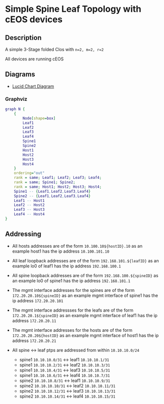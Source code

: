 # Simple Spine Leaf Topology with cEOS devices

## Description

A simple 3-Stage folded Clos with `n=2, m=2, r=2`

All devices are running cEOS

## Diagrams

- [Lucid Chart Diagram](https://lucid.app/lucidchart/1de2a0f8-320f-4f69-bb09-9a213a4995e5/edit?invitationId=inv_465ef07e-1b24-41a4-befe-8a53ac5e2a7c)

### Graphviz

```dot
graph N {
    {
        Node[shape=box]
        Leaf1
        Leaf2
        Leaf3
        Leaf4
        Spine1
        Spine2
        Host1
        Host2
        Host3
        Host4
    }
    ordering="out"
    rank = same; Leaf1; Leaf2; Leaf3; Leaf4;
    rank = same; Spine1; Spine2;
    rank = same; Host1; Host2; Host3; Host4;
    Spine1 -- {Leaf1,Leaf2,Leaf3,Leaf4}
    Spine2 -- {Leaf1,Leaf2,Leaf3,Leaf4}
    Leaf1 -- Host1
    Leaf2 -- Host2
    Leaf3 -- Host3
    Leaf4 -- Host4
}
```


## Addressing 

- All hosts addresses are of the form `10.100.10${hostID}.10` as an example host1 has the ip address `10.100.101.10`
- All leaf loopback addresses are of the form `192.168.101.${leafID}` as an example lo0 of leaf1 has the ip address `192.168.100.1`
- All spine loopback addresses are of the form `192.168.100.${spineID}` as an example lo0 of spine1 has the ip address `192.168.101.1`
- The mgmt interface addresses for the spines are of the form `172.20.20.10${spineID}` as an example mgmt interface of spine1 has the ip address `172.20.20.101`
- The mgmt interface addressses for the leafs are of the form `172.20.20.1${spineID}` as an example mgmt interface of leaf1 has the ip address `172.20.20.11`
- The mgmt interface addresses for the hosts are of the form `172.20.20.20${hostID}` as an example mgmt interface of host1 has the ip address `172.20.20.21`

- All spine <-> leaf ptps are addressed from within `10.10.10.0/24`
    - spine1 `10.10.10.0/31` <-> leaf1 `10.10.10.1/31`
    - spine1 `10.10.10.2/31` <-> leaf2 `10.10.10.3/31`
    - spine1 `10.10.10.4/31` <-> leaf3 `10.10.10.5/31`
    - spine1 `10.10.10.6/31` <-> leaf4 `10.10.10.7/31`
    - spine2 `10.10.10.8/31` <-> leaf1 `10.10.10.9/31`
    - spine2 `10.10.10.10/31` <-> leaf2 `10.10.10.11/31`
    - spine2 `10.10.10.12/31` <-> leaf3 `10.10.10.13/31`
    - spine2 `10.10.10.14/31` <-> leaf4 `10.10.10.15/31`
